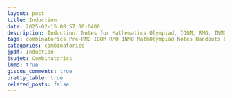 ```yaml
---
layout: post
title: Induction
date: 2025-02-15 08:57:00-0400
description: Induction. Notes for Mathematics Olympiad, IOQM, RMO, INMO. Problem set, Solutions, Questions, Answers, Hints, Walkthroughs, Discussions.
tags: combinatorics Pre-RMO IOQM RMO INMO MathOlympiad Notes Handouts LectureNotes
categories: combinatorics
jpdf: Induction
jsujet: Combinatorics
lnmo: true
giscus_comments: true
pretty_table: true
related_posts: false
---
```

